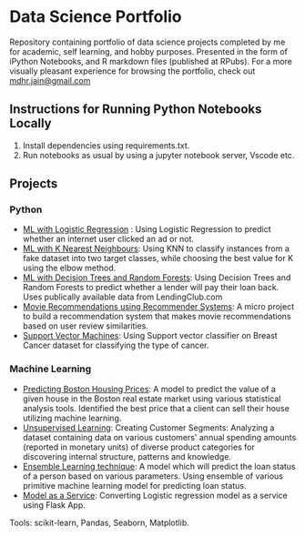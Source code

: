 # Data Science Portfolio
Repository containing portfolio of data science projects completed by me for academic, self learning, and hobby purposes. Presented in the form of iPython Notebooks, and R markdown files (published at RPubs).
For a more visually pleasant experience for browsing the portfolio, check out mdhr.jain@gmail.com

## Instructions for Running Python Notebooks Locally
1.	Install dependencies using requirements.txt.
2.	Run notebooks as usual by using a jupyter notebook server, Vscode etc.

## Projects


###	Python
  * [ML with Logistic Regression](https://github.com/madhur02/MachineLearning/blob/main/02%20Logistic%20Regression/Logistic%20Regression%20with%20Python.ipynb) : Using Logistic Regression to predict whether an internet user clicked an ad or not.
  *	[ML with K Nearest Neighbours](https://github.com/madhur02/MachineLearning/blob/main/03%20KNN(%20K%20Nearest%20Neighbour)/K%20Nearest%20Neighbors%20with%20Python.ipynb): Using KNN to classify instances from a fake dataset into two target classes, while choosing the best value for K using the elbow method.
  *	[ML with Decision Trees and Random Forests](https://github.com/madhur02/MachineLearning/blob/main/04%20Decision%20Tree/Decision%20Trees%20and%20Random%20Forests%20in%20Python.ipynb): Using Decision Trees and Random Forests to predict whether a lender will pay their loan back. Uses publically available data from LendingClub.com
  *	[Movie Recommendations using Recommender Systems](https://github.com/madhur02/MachineLearning/blob/main/09%20Recommender%20system/Recommender%20Systems%20with%20Python.ipynb): A micro project to build a recommendation system that makes movie recommendations based on user review similarities.
  *	[Support Vector Machines](https://github.com/madhur02/MachineLearning/blob/main/07%20SVM%20(%20Support%20Vector%20Machine)/Support%20Vector%20Machines%20with%20Python.ipynb): Using Support vector classifier on Breast Cancer dataset for classifying the type of cancer.

###	Machine Learning
* [Predicting Boston Housing Prices](https://github.com/madhur02/MachineLearning/blob/main/01%20Linear%20Regression/LinearRegression%20using%20Statsmodel.ipynb): A model to predict the value of a given house in the Boston real estate market using various statistical analysis tools. Identified the best price that a client can sell their house utilizing machine learning.
* [Unsupervised Learning](https://github.com/madhur02/MachineLearning/blob/main/06%20K-Means/K%20Means%20Clustering%20with%20Python.ipynb): Creating Customer Segments: Analyzing a dataset containing data on various customers' annual spending amounts (reported in monetary units) of diverse product categories for discovering internal structure, patterns and knowledge.
*	[Ensemble Learning technique](https://github.com/madhur02/MachineLearning/blob/main/06%20K-Means/K%20Means%20Clustering%20with%20Python.ipynb): A model which will predict the loan status of a person based on various parameters. Using ensemble of various primitive machine learning model for predicting loan status.
* [Model as a Service](https://github.com/madhur02/MachineLearning/tree/main/11%20Flask): Converting Logistic regression model as a service using Flask App. 

Tools: scikit-learn, Pandas, Seaborn, Matplotlib.

